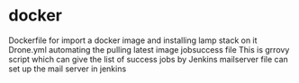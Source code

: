 # docker
Dockerfile for import a docker image and installing lamp stack on it 
Drone.yml automating the pulling latest image 
jobsuccess file This is grrovy script which can give the list of success jobs by Jenkins
mailserver file can set up the mail server in jenkins 
